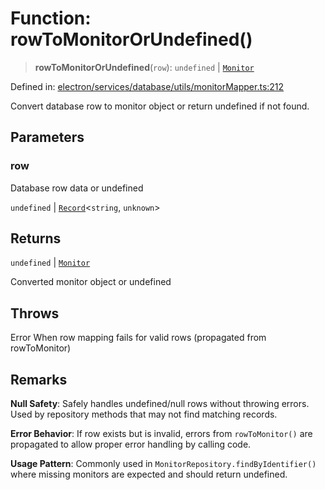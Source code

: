 # Function: rowToMonitorOrUndefined()

> **rowToMonitorOrUndefined**(`row`): `undefined` \| [`Monitor`](../../../../../../shared/types/interfaces/Monitor.md)

Defined in: [electron/services/database/utils/monitorMapper.ts:212](https://github.com/Nick2bad4u/Uptime-Watcher/blob/dca5483e793478722cd3e6e125cafcec5fc771f0/electron/services/database/utils/monitorMapper.ts#L212)

Convert database row to monitor object or return undefined if not found.

## Parameters

### row

Database row data or undefined

`undefined` | [`Record`](https://www.typescriptlang.org/docs/handbook/utility-types.html#recordkeys-type)\<`string`, `unknown`\>

## Returns

`undefined` \| [`Monitor`](../../../../../../shared/types/interfaces/Monitor.md)

Converted monitor object or undefined

## Throws

Error When row mapping fails for valid rows (propagated from rowToMonitor)

## Remarks

**Null Safety**: Safely handles undefined/null rows without throwing errors.
Used by repository methods that may not find matching records.

**Error Behavior**: If row exists but is invalid, errors from `rowToMonitor()` are
propagated to allow proper error handling by calling code.

**Usage Pattern**: Commonly used in `MonitorRepository.findByIdentifier()` where
missing monitors are expected and should return undefined.

